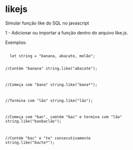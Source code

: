 # likejs
Simular função like do SQL no javascript

1 - Adicionar ou importar a função dentro do arquivo like.js.

Exemplos:

<code>
  let string = "banana, abacate, melão";
  
  //Contém "banana"
  string.like("*abacate*");
  
  //Começa com "bana"
  string.like("bana*");
  
  //Termina com "lão"
  string.like("lão");
  
  //Começa com "ban", comtém "bac" e termina com "lão"
  string.like("ban*bac*lão");
  
  //Contém "bac" e "te" consecutivamente
  string.like("*bac*te*");
</code>
